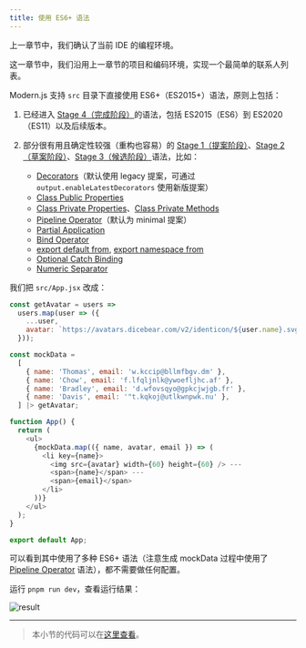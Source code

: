 ```yaml
---
title: 使用 ES6+ 语法
---
```


上一章节中，我们确认了当前 IDE 的编程环境。

这一章节中，我们沿用上一章节的项目和编码环境，实现一个最简单的联系人列表。

Modern.js 支持 `src` 目录下直接使用 ES6+（ES2015+）语法，原则上包括：

1. 已经进入 [Stage 4（完成阶段）](https://github.com/tc39/proposals/blob/master/finished-proposals.md)的语法，包括 ES2015（ES6）到 ES2020（ES11）以及后续版本。
2. 部分很有用且确定性较强（重构也容易）的 [Stage 1（提案阶段）](https://github.com/tc39/proposals/blob/master/stage-1-proposals.md)、[Stage 2（草案阶段）](https://github.com/tc39/proposals#stage-2)、[Stage 3（候选阶段）](https://github.com/tc39/proposals#stage-3)语法，比如：

     - [Decorators](https://babeljs.io/docs/en/babel-plugin-proposal-decorators)（默认使用 legacy 提案，可通过 `output.enableLatestDecorators` 使用新版提案）
     - [Class Public Properties](https://babeljs.io/docs/en/babel-plugin-proposal-class-properties)
     - [Class Private Properties](https://babeljs.io/docs/en/babel-plugin-proposal-private-property-in-object)、[Class Private Methods](https://babeljs.io/docs/en/babel-plugin-proposal-private-methods)
     - [Pipeline Operator](https://babeljs.io/docs/en/babel-plugin-proposal-pipeline-operator)（默认为 minimal 提案）
     - [Partial Application](https://babeljs.io/docs/en/babel-plugin-proposal-partial-application)
     - [Bind Operator](https://babeljs.io/docs/en/babel-plugin-proposal-function-bind)
     - [export default from](https://babeljs.io/docs/en/babel-plugin-proposal-export-default-from), [export namespace from](https://babeljs.io/docs/en/babel-plugin-proposal-export-namespace-from)
     - [Optional Catch Binding](https://babeljs.io/docs/en/babel-plugin-proposal-optional-catch-binding)
     - [Numeric Separator](https://babeljs.io/docs/en/babel-plugin-proposal-numeric-separator)

我们把 `src/App.jsx` 改成：

```js
const getAvatar = users =>
  users.map(user => ({
    ...user,
    avatar: `https://avatars.dicebear.com/v2/identicon/${user.name}.svg`,
  }));

const mockData =
  [
    { name: 'Thomas', email: 'w.kccip@bllmfbgv.dm' },
    { name: 'Chow', email: 'f.lfqljnlk@ywoefljhc.af' },
    { name: 'Bradley', email: 'd.wfovsqyo@gpkcjwjgb.fr' },
    { name: 'Davis', email: '"t.kqkoj@utlkwnpwk.nu' },
  ] |> getAvatar;

function App() {
  return (
    <ul>
      {mockData.map(({ name, avatar, email }) => (
        <li key={name}>
          <img src={avatar} width={60} height={60} /> ---
          <span>{name}</span> ---
          <span>{email}</span>
        </li>
      ))}
    </ul>
  );
}

export default App;
```

可以看到其中使用了多种 ES6+ 语法（注意生成 mockData 过程中使用了 [Pipeline Operator](https://babeljs.io/docs/en/babel-plugin-proposal-pipeline-operator) 语法），都不需要做任何配置。

运行 `pnpm run dev`，查看运行结果：

![result](https://lf3-static.bytednsdoc.com/obj/eden-cn/aphqeh7uhohpquloj/modern-js/docs/contacts.png)

---

> 本小节的代码可以在[这里查看](https://github.com/modern-js-dev/modern-js-examples/tree/main/tutorials/c04/hello-modern)。

